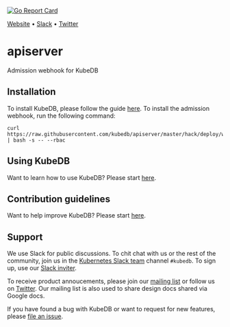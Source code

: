 [![Go Report Card](https://goreportcard.com/badge/github.com/kubedb/apiserver)](https://goreportcard.com/report/github.com/kubedb/apiserver)

[Website](https://kubedb.com) • [Slack](http://slack.kubernetes.io) • [Twitter](https://twitter.com/KubeDB)

# apiserver
Admission webhook for KubeDB

## Installation
To install KubeDB, please follow the guide [here](https://kubedb.com/docs/latest/setup/install/). To install the admission webhook, run the following command:

```console
curl https://raw.githubusercontent.com/kubedb/apiserver/master/hack/deploy/webhook.sh | bash -s -- --rbac
```

## Using KubeDB
Want to learn how to use KubeDB? Please start [here](https://kubedb.com/docs/latest/guides/).

## Contribution guidelines
Want to help improve KubeDB? Please start [here](https://kubedb.com/docs/latest/welcome/contributing/).

## Support
We use Slack for public discussions. To chit chat with us or the rest of the community, join us in the [Kubernetes Slack team](https://kubernetes.slack.com/messages/C8149MREV/) channel `#kubedb`. To sign up, use our [Slack inviter](http://slack.kubernetes.io/).

To receive product annoucements, please join our [mailing list](https://groups.google.com/forum/#!forum/kubedb) or follow us on [Twitter](https://twitter.com/KubeDB). Our mailing list is also used to share design docs shared via Google docs.

If you have found a bug with KubeDB or want to request for new features, please [file an issue](https://github.com/kubedb/project/issues/new).
